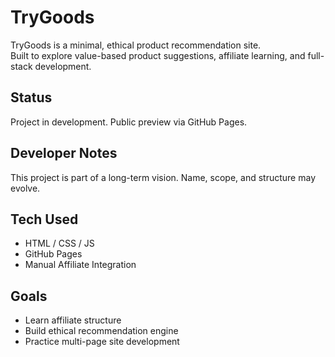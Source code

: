 # TryGoods

TryGoods is a minimal, ethical product recommendation site.  
Built to explore value-based product suggestions, affiliate learning, and full-stack development.

## Status
Project in development. Public preview via GitHub Pages.

## Developer Notes
This project is part of a long-term vision. Name, scope, and structure may evolve.

## Tech Used
- HTML / CSS / JS
- GitHub Pages
- Manual Affiliate Integration

## Goals
- Learn affiliate structure
- Build ethical recommendation engine
- Practice multi-page site development
